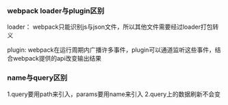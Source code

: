 ### webpack loader与plugin区别
loader： webpack只能识别js与json文件，所以其他文件需要经过loader打包转义

plugin: webpack在运行周期内广播许多事件，plugin可以通道监听这些事件，结合webpack提供的api改变输出结果
### name与query区别
1.query要用path来引入，params要用name来引入
2.query上的数据刷新不会变